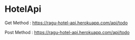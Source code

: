 # HotelApi

Get Method : https://ragu-hotel-api.herokuapp.com/api/todo

Post Method : https://ragu-hotel-api.herokuapp.com/api/todo
